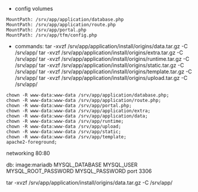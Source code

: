 - config volumes

```
MountPath: /srv/app/application/database.php
MountPath: /srv/app/application/route.php
MountPath: /srv/app/portal.php
MountPath: /srv/app/tfm/config.php
```

- commands:
  tar -xvzf /srv/app/application/install/origins/data.tar.gz -C /srv/app/
  tar -xvzf /srv/app/application/install/origins/extra.tar.gz -C /srv/app/
  tar -xvzf /srv/app/application/install/origins/runtime.tar.gz -C /srv/app/
  tar -xvzf /srv/app/application/install/origins/static.tar.gz -C /srv/app/
  tar -xvzf /srv/app/application/install/origins/template.tar.gz -C /srv/app/
  tar -xvzf /srv/app/application/install/origins/upload.tar.gz -C /srv/app/

```
chown -R www-data:www-data /srv/app/application/database.php;
chown -R www-data:www-data /srv/app/application/route.php;
chown -R www-data:www-data /srv/app/portal.php;
chown -R www-data:www-data /srv/app/application/extra;
chown -R www-data:www-data /srv/app/application/data;
chown -R www-data:www-data /srv/app/runtime;
chown -R www-data:www-data /srv/app/upload;
chown -R www-data:www-data /srv/app/static;
chown -R www-data:www-data /srv/app/template;
apache2-foreground;
```

networking
80:80

db:
image:mariadb
MYSQL_DATABASE
MYSQL_USER
MYSQL_ROOT_PASSWORD
MYSQL_PASSWORD
port
3306

tar -xvzf /srv/app/application/install/origins/data.tar.gz -C /srv/app/
